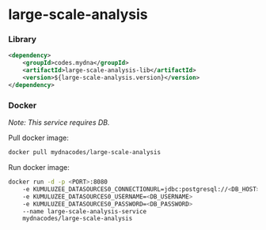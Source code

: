 # large-scale-analysis

### Library
```xml
<dependency>
    <groupId>codes.mydna</groupId>
    <artifactId>large-scale-analysis-lib</artifactId>
    <version>${large-scale-analysis.version}</version>
</dependency>
```

### Docker

*Note: This service requires DB.*

Pull docker image:
```bash
docker pull mydnacodes/large-scale-analysis
```

Run docker image:
```bash
docker run -d -p <PORT>:8080 
    -e KUMULUZEE_DATASOURCES0_CONNECTIONURL=jdbc:postgresql://<DB_HOST>:<DB_PORT>/large-scale-analysis
    -e KUMULUZEE_DATASOURCES0_USERNAME=<DB_USERNAME> 
    -e KUMULUZEE_DATASOURCES0_PASSWORD=<DB_PASSWORD> 
    --name large-scale-analysis-service
    mydnacodes/large-scale-analysis
```